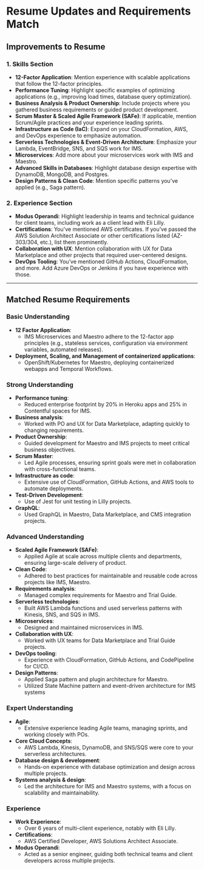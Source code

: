 # Resume Updates and Requirements Match

## **Improvements to Resume**

### 1. **Skills Section**
- **12-Factor Application**: Mention experience with scalable applications that follow the 12-factor principles.
- **Performance Tuning**: Highlight specific examples of optimizing applications (e.g., improving load times, database query optimization).
- **Business Analysis & Product Ownership**: Include projects where you gathered business requirements or guided product development.
- **Scrum Master & Scaled Agile Framework (SAFe)**: If applicable, mention Scrum/Agile practices and your experience leading sprints.
- **Infrastructure as Code (IaC)**: Expand on your CloudFormation, AWS, and DevOps experience to emphasize automation.
- **Serverless Technologies & Event-Driven Architecture**: Emphasize your Lambda, EventBridge, SNS, and SQS work for IMS.
- **Microservices**: Add more about your microservices work with IMS and Maestro.
- **Advanced Skills in Databases**: Highlight database design expertise with DynamoDB, MongoDB, and Postgres.
- **Design Patterns & Clean Code**: Mention specific patterns you’ve applied (e.g., Saga pattern).

### 2. **Experience Section**
- **Modus Operandi**: Highlight leadership in teams and technical guidance for client teams, including work as a client lead with Eli Lilly.
- **Certifications**: You've mentioned AWS certificates. If you’ve passed the AWS Solution Architect Associate or other certifications listed (AZ-303/304, etc.), list them prominently.
- **Collaboration with UX**: Mention collaboration with UX for Data Marketplace and other projects that required user-centered designs.
- **DevOps Tooling**: You’ve mentioned GitHub Actions, CloudFormation, and more. Add Azure DevOps or Jenkins if you have experience with those.

---

## **Matched Resume Requirements**

### **Basic Understanding**
- **12 Factor Application**:
   - IMS Microservices and Maestro adhere to the 12-factor app principles (e.g., stateless services, configuration via environment variables, automated releases).
- **Deployment, Scaling, and Management of containerized applications**:
   - OpenShift/Kubernetes for Maestro, deploying containerized webapps and Temporal Workflows.

### **Strong Understanding**
- **Performance tuning**:
   - Reduced enterprise footprint by 20% in Heroku apps and 25% in Contentful spaces for IMS.
- **Business analysis**:
   - Worked with PO and UX for Data Marketplace, adapting quickly to changing requirements.
- **Product Ownership**:
   - Guided development for Maestro and IMS projects to meet critical business objectives.
- **Scrum Master**:
   - Led Agile processes, ensuring sprint goals were met in collaboration with cross-functional teams.
- **Infrastructure as code**:
   - Extensive use of CloudFormation, GitHub Actions, and AWS tools to automate deployments.
- **Test-Driven Development**:
   - Use of Jest for unit testing in Lilly projects.
- **GraphQL**:
   - Used GraphQL in Maestro, Data Marketplace, and CMS integration projects.

### **Advanced Understanding**
- **Scaled Agile Framework (SAFe)**:
   - Applied Agile at scale across multiple clients and departments, ensuring large-scale delivery of product.
- **Clean Code**:
   - Adhered to best practices for maintainable and reusable code across projects like IMS, Maestro.
- **Requirements analysis**:
   - Managed complex requirements for Maestro and Trial Guide.
- **Serverless technologies**:
   - Built AWS Lambda functions and used serverless patterns with Kinesis, SNS, and SQS in IMS.
- **Microservices**:
   - Designed and maintained microservices in IMS.
- **Collaboration with UX**:
   - Worked with UX teams for Data Marketplace and Trial Guide projects.
- **DevOps tooling**:
   - Experience with CloudFormation, GitHub Actions, and CodePipeline for CI/CD.
- **Design Patterns**:
   - Applied Saga pattern and plugin architecture for Maestro.
   - Utilized State Machine pattern and event-driven architecture for IMS systems

### **Expert Understanding**
- **Agile**:
   - Extensive experience leading Agile teams, managing sprints, and working closely with POs.
- **Core Cloud Concepts**:
   - AWS Lambda, Kinesis, DynamoDB, and SNS/SQS were core to your serverless architectures.
- **Database design & development**:
   - Hands-on experience with database optimization and design across multiple projects.
- **Systems analysis & design**:
   - Led the architecture for IMS and Maestro systems, with a focus on scalability and maintainability.

### **Experience**
- **Work Experience**:
   - Over 6 years of multi-client experience, notably with Eli Lilly.
- **Certifications**:
   - AWS Certified Developer, AWS Solutions Architect Associate.
- **Modus Operandi**:
   - Acted as a senior engineer, guiding both technical teams and client developers across multiple projects.
